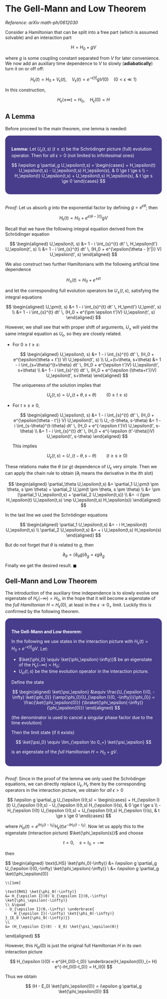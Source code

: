 <style>
    .katex {
        font-size: 1.1em;
    }
    .remark {
        border-radius: 15px;
        padding: 20px;
        background-color: SeaGreen;
        color: White;
    }
    .result {
        border-radius: 15px;
        padding: 20px;
        background-color: DarkSlateBlue;
        color: White;
    }
</style>

# The Gell-Mann and Low Theorem

*Reference: arXiv math-ph/0612030*

Consider a Hamiltonian that can be split into a free part (which is assumed solvable) and an interaction part

$$
H = H_0 + gV
$$

where $g$ is some coupling constant separated from $V$ for later convenience. We now add an auxiliary time dependence to $V$ to slowly (**adiabatically**) turn it on or off off:

$$
H_\epsilon(t) = H_0 + V_\epsilon(t), \quad V_\epsilon(t) = e^{-\epsilon|t|} g V(0)
\quad (0 < \epsilon \ll 1)
$$

In this construction, 

$$
H_\epsilon(\pm \infty) = H_0, \quad
H_\epsilon(0) = H
$$

## A Lemma

Before proceed to the main theorem, one lemma is needed:

<div class="result">

**Lemma:** Let $U_\epsilon(t,s) \ (t \ge s)$ be the Schrödinger picture (full) evolution operator. Then for *all* $\epsilon > 0$ (not limited to infinitesimal ones)

$$
i\epsilon g \partial_g U_\epsilon(t,s)
= \begin{cases}
    + H_\epsilon(t) U_\epsilon(t,s) - U_\epsilon(t,s) H_\epsilon(s),
    & 0 \ge t \ge s \\
    - H_\epsilon(t) U_\epsilon(t,s) + U_\epsilon(t,s) H_\epsilon(s),
    & t \ge s \ge 0
\end{cases}
$$

</div><br>

*Proof*: Let us absorb $g$ into the exponential factor by defining $g = e^{\epsilon \theta}$; then

$$
H_\epsilon(t) = H_0 + e^{\epsilon(\theta - |t|)} gV
$$

Recall that we have the following integral equation derived from the Schrödinger equation

$$
\begin{aligned}
    U_\epsilon(t, s) &= 1 - i \int_{s}^{t} dt' \, 
    H_\epsilon(t') U_\epsilon(t', s)
    \\
    &= 1 - i \int_{s}^{t} dt' \, 
    (H_0 + e^{\epsilon(\theta - |t'|)} V) U_\epsilon(t', s)
\end{aligned}
$$

We also construct two further Hamiltonians with the following artificial time dependence

$$
H_\pm(t) = H_0 + e^{\pm \epsilon t}
$$

and let the corresponding full evolution operators be $U_\pm(t,s)$, satisfying the integral equations

$$
\begin{aligned}
    U_\pm(t, s) &= 1 - i \int_{s}^{t} dt' \, 
    H_\pm(t') U_\pm(t', s)
    \\
    &= 1 - i \int_{s}^{t} dt' \, 
    (H_0 + e^{\pm \epsilon t'}V) U_\epsilon(t', s)
\end{aligned}
$$

However, we shall see that with proper shift of arguments, $U_\pm$ will yield the same integral equation as $U_\epsilon$, so they are closely related. 

- For $0 \ge t \ge s$:
    
    $$
    \begin{aligned}
        U_\epsilon(t, s) &= 1 - i \int_{s}^{t} dt' \, 
        (H_0 + e^{\epsilon(\theta + t')} V) U_\epsilon(t', s)
        \\
        U_+(t+\theta, s+\theta) 
        &= 1 - i \int_{s+\theta}^{t+\theta} dt' \, 
        (H_0 + e^{\epsilon t'}V) U_\epsilon(t', s+\theta)
        \\
        &= 1 - i \int_{s}^{t} dt' \, 
        (H_0 + e^{\epsilon (\theta+t')}V) U_\epsilon(t', s+\theta)
    \end{aligned}
    $$

    The uniqueness of the solution implies that

    $$
    U_\epsilon(t, s) = U_+(t+\theta, s+\theta) 
    \qquad (0 \ge t \ge s)
    $$

- For $t \ge s \ge 0$,

    $$
    \begin{aligned}
        U_\epsilon(t, s) &= 1 - i \int_{s}^{t} dt' \, 
        (H_0 + e^{\epsilon(\theta - t')} V) U_\epsilon(t', s)
        \\
        U_-(t-\theta, s-\theta) 
        &= 1 - i \int_{s-\theta}^{t-\theta} dt' \, 
        (H_0 + e^{-\epsilon t'}V) U_\epsilon(t', s-\theta)
        \\
        &= 1 - i \int_{s}^{t} dt' \, 
        (H_0 + e^{-\epsilon (t'-\theta)}V) U_\epsilon(t', s-\theta)
    \end{aligned}
    $$

    This implies

    $$
    U_\epsilon(t, s) = U_-(t-\theta, s-\theta) 
    \qquad (t \ge s \ge 0)
    $$

These relations make the $\theta$ (or $g$) dependence of $U_\epsilon$ very simple. Then we can apply the chain rule to obtain ($\partial_i$ means the derivative in the $i$th slot)

$$
\begin{aligned}
    \partial_\theta U_\epsilon(t,s)
    &= \partial_1 U_\pm(t \pm \theta, s \pm \theta) 
    + \partial_2 U_\pm(t \pm \theta, s \pm \theta)
    \\
    &= \pm (\partial_1 U_\epsilon(t,s) + \partial_2 U_\epsilon(t,s))
    \\
    &= -i (\pm H_\epsilon(t) U_\epsilon(t,s)
    \mp U_\epsilon(t,s) H_\epsilon(s))
\end{aligned}
$$

In the last line we used the Schrödinger equations

$$
\begin{aligned}
    \partial_1 U_\epsilon(t,s) 
    &= - i H_\epsilon(t) U_\epsilon(t,s) \\
    \partial_2 U_\epsilon(t,s)
    &= + i U_\epsilon(t,s) H_\epsilon(s)
\end{aligned}
$$

But do not forget that $\theta$ is related to $g$, then

$$
\partial_\theta
= (\partial_\theta g) \partial_g
= \epsilon g \partial_g
$$

Finally we get the desired result. $\blacksquare$

## Gell-Mann and Low Theorem

The introduction of the auxiliary time independence is to slowly evolve one eigenstate of $H_\epsilon(-\infty) = H_0$, in the hope that it will become a eigenstate of the *full Hamiltonian* $H = H_\epsilon(0)$, at least in the $\epsilon \to 0_+$ limit. Luckily this is confirmed by the following theorem.

<div class="result">

**The Gell-Mann and Low theorem:** 

In the following we use states in the interaction picture with $H_\epsilon(t) = H_0 + e^{-\epsilon|t|} g V$. Let:

- $\ket{\phi_0} \equiv \ket{\phi_\epsilon(-\infty)}$ be an eigenstate of the $H_\epsilon(-\infty) = H_0$;
- $U_{\epsilon I}(t, s)$ be the time evolution operator in the interaction picture. 

Define the state 

$$
\begin{aligned}
    \ket{\psi_\epsilon} 
    &\equiv \frac{U_{\epsilon I}(0, -\infty) \ket{\phi_0}}
    {\amp{\phi_0}{U_{\epsilon I}(0, -\infty)}{\phi_0}}
    = \frac{\ket{\phi_\epsilon(0)}}
    {\braket{\phi_\epsilon(-\infty)}{\phi_\epsilon(0)}}
\end{aligned}
$$

(the denominator is used to cancel a singular phase factor due to the time evolution) 

Then the limit state (if it exists)

$$
\ket{\psi_0} \equiv \lim_{\epsilon \to 0_+} 
\ket{\psi_\epsilon}
$$

is an eigenstate of the *full* Hamiltonian $H = H_0 + gV$.

</div><br>

*Proof*: Since in the proof of the lemma we only used the Schrödinger equations, we can directly replace $U_\epsilon, H_\epsilon$ there by the corresponding operators in the interaction picture, we obtain for *all* $\epsilon > 0$ 

$$
i\epsilon g \partial_g U_{\epsilon I}(t,s)
= \begin{cases}
    + H_{\epsilon I}(t) U_{\epsilon I}(t,s) - U_{\epsilon I}(t,s) H_{\epsilon I}(s),
    & 0 \ge t \ge s \\
    - H_{\epsilon I}(t) U_{\epsilon I}(t,s) + U_{\epsilon I}(t,s) H_{\epsilon I}(s),
    & t \ge s \ge 0
\end{cases}
$$

where $H_{\epsilon I}(t) = e^{iH_0(t-t_0)} H_\epsilon(t) e^{-iH_0(t-t_0)}$. Now let us apply this to the eigenstate (interaction picture) $\ket{\phi_\epsilon(s)}$ and choose

$$
t = 0, \quad s = t_0 = -\infty
$$

then

$$
\begin{aligned}
    \text{LHS} \ket{\phi_0(-\infty)}
    &= i\epsilon g \partial_g 
    U_{\epsilon I}(0,-\infty) \ket{\phi_\epsilon(-\infty)}
    \\
    &= i\epsilon g \partial_g \ket{\phi_\epsilon(0)}
    
    \\[1em]

    \text{RHS} \ket{\phi_0(-\infty)}
    &= H_{\epsilon I}(0) U_{\epsilon I}(0,-\infty) 
    \ket{\phi_\epsilon(-\infty)}
    \\ &\quad
    - U_{\epsilon I}(0,-\infty) \underbrace{
        H_{\epsilon I}(-\infty) \ket{\phi_0(-\infty)}
    }_{E_0 \ket{\phi_0(-\infty)}}
    \\
    &= (H_{\epsilon I}(0) - E_0) \ket{\psi_\epsilon(0)}
\end{aligned}
$$

However, this $H_{\epsilon I}(0)$ is just the original full Hamiltonian $H$ in its own interaction picture

$$
H_{\epsilon I}(0) = e^{iH_0(0-t_0)} 
\underbrace{H_\epsilon(0)}_{= H} e^{-iH_0(0-t_0)}
= H_I(0)
$$

Thus we obtain

$$
(H - E_0) \ket{\phi_\epsilon(0)}
= i\epsilon g \partial_g \ket{\phi_\epsilon(0)}
$$

